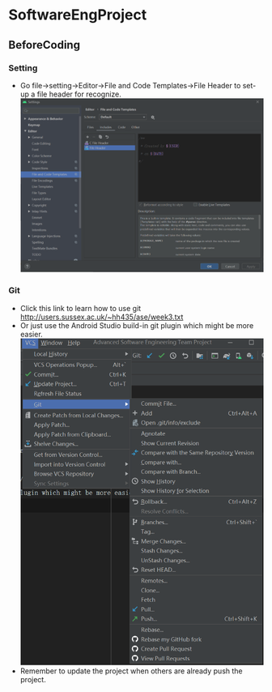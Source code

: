 # SoftwareEngProject

## BeforeCoding

### Setting
* Go file->setting->Editor->File and Code Templates->File Header to set-up a file header for recognize.
![setting.png](https://github.com/BaptisteGroupProject/SoftwareEngProject/blob/main/imgs/setting.png)

### Git
* Click this link to learn how to use git http://users.sussex.ac.uk/~hh435/ase/week3.txt
* Or just use the Android Studio build-in git plugin which might be more easier.
![git.png](https://github.com/BaptisteGroupProject/SoftwareEngProject/blob/main/imgs/git.png)
* Remember to update the project when others are already push the project.